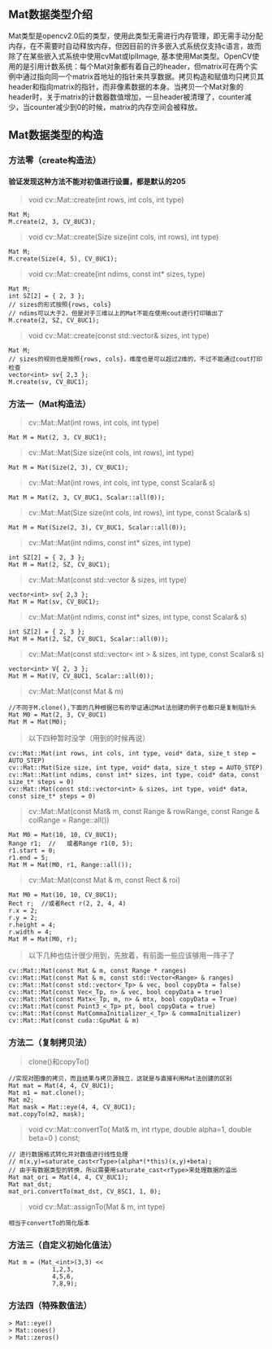## Mat数据类型介绍
Mat类型是opencv2.0后的类型，使用此类型无需进行内存管理，即无需手动分配内存，在不需要时自动释放内存，但因目前的许多嵌入式系统仅支持c语言，故而除了在某些嵌入式系统中使用cvMat或IplImage, 基本使用Mat类型。OpenCV使用的是引用计数系统：每个Mat对象都有着自己的header，但matrix可在两个实例中通过指向同一个matrix首地址的指针来共享数据。拷贝构造和赋值均只拷贝其header和指向matrix的指针，而非像素数据的本身。当拷贝一个Mat对象的header时，关于matrix的计数器数值增加，一旦header被清理了，counter减少，当counter减少到0的时候，matrix的内存空间会被释放。
## Mat数据类型的构造
### 方法零（create构造法）
#### 验证发现这种方法不能对初值进行设置，都是默认的205
> void cv::Mat::create(int rows, int cols, int type)
```
Mat M;
M.create(2, 3, CV_8UC3);
```
> void cv::Mat::create(Size size(int cols, int rows), int type)
```
Mat M;
M.create(Size(4, 5), CV_8UC1);
```
> void cv::Mat::create(int ndims, const int* sizes, type)
```
Mat M;
int SZ[2] = { 2, 3 };
// sizes的形式按照{rows, cols}
// ndims可以大于2，但是对于三维以上的Mat不能在使用cout进行打印输出了
M.create(2, SZ, CV_8UC1);
```
> void cv::Mat::create(const std::vector<int>& sizes, int type)
```
Mat M;
// sizes的规则也是按照{rows, cols}，维度也是可以超过2维的，不过不能通过cout打印检查
vector<int> sv{ 2,3 };
M.create(sv, CV_8UC1);
```
### 方法一（Mat构造法）
> cv::Mat::Mat(int rows, int cols, int type)
```
Mat M = Mat(2, 3, CV_8UC1);
```
> cv::Mat::Mat(Size size(int cols, int rows), int type)
```
Mat M = Mat(Size(2, 3), CV_8UC1);
```
> cv::Mat::Mat(int rows, int cols, int type, const Scalar& s)
```
Mat M = Mat(2, 3, CV_8UC1, Scalar::all(0));
```
> cv::Mat::Mat(Size size(int cols, int rows), int type, const Scalar& s)
```
Mat M = Mat(Size(2, 3), CV_8UC1, Scalar::all(0));
```
> cv::Mat::Mat(int ndims, const int* sizes, int type)
```
int SZ[2] = { 2, 3 };
Mat M = Mat(2, SZ, CV_8UC1);
```
> cv::Mat::Mat(const std::vector<int> & sizes, int type)
```
vector<int> sv{ 2,3 };
Mat M = Mat(sv, CV_8UC1);
```
> cv::Mat::Mat(int ndims, const int* sizes, int type, const Scalar& s)
```
int SZ[2] = { 2, 3 };
Mat M = Mat(2, SZ, CV_8UC1, Scalar::all(0));
```
> cv::Mat::Mat(const std::vector< int > & sizes, int type, const Scalar& s)
```
vector<int> V{ 2, 3 };
Mat M = Mat(V, CV_8UC1, Scalar::all(0));
```
> cv::Mat::Mat(const Mat & m)
```
//不同于M.clone(),下面的几种根据已有的举证通过Mat法创建的例子也都只是复制指针头
Mat M0 = Mat(2, 3, CV_8UC1)
Mat M = Mat(M0);
```
> 以下四种暂时没学（用到的时候再说）
```
cv::Mat::Mat(int rows, int cols, int type, void* data, size_t step = AUTO_STEP)
cv::Mat::Mat(Size size, int type, void* data, size_t step = AUTO_STEP)
cv::Mat::Mat(int ndims, const int* sizes, int type, coid* data, const size_t* steps = 0)
cv::Mat::Mat(const std::vector<int> & sizes, int type, void* data, const size_t* steps = 0)
```
> cv::Mat::Mat(const Mat& m, const Range & rowRange, const Range & colRange = Range::all())
```
Mat M0 = Mat(10, 10, CV_8UC1);
Range r1;  //	或者Range r1(0, 5);
r1.start = 0;
r1.end = 5;
Mat M = Mat(M0, r1, Range::all());
```
> cv::Mat::Mat(const Mat & m, const Rect & roi)
```
Mat M0 = Mat(10, 10, CV_8UC1);
Rect r;  //或者Rect r(2, 2, 4, 4)
r.x = 2;
r.y = 2;
r.height = 4;
r.width = 4;
Mat M = Mat(M0, r);
```
> 以下几种也估计很少用到，先放着，有前面一些应该够用一阵子了
```
cv::Mat::Mat(const Mat & m, const Range * ranges)
cv::Mat::Mat(const Mat & m, const std::Vector<Range> & ranges)
cv::Mat::Mat(const std::vector<_Tp> & vec, bool copyDta = false)
cv::Mat::Mat(const Vec<_Tp, n> & vec, bool copyData = true)
cv::Mat::Mat(const Matx<_Tp, m, n> & mtx, bool copyData = True)
cv::Mat::Mat(const Point3_<_Tp> pt, bool copyData = true)
cv::Mat::Mat(const MatCommaInitializer_<_Tp> & commaInitializer)
cv::Mat::Mat(const cuda::GpuMat & m)
```
### 方法二（复制拷贝法）
> clone()和copyTo()
```
//实现对图像的拷贝，而且结果与拷贝源独立，这就是与直接利用Mat法创建的区别
Mat mat = Mat(4, 4, CV_8UC1);
Mat m1 = mat.clone();
Mat m2;
Mat mask = Mat::eye(4, 4, CV_8UC1);
mat.copyTo(m2, mask);
```
> void cv::Mat::convertTo( Mat& m, int rtype, double alpha=1, double beta=0 ) const;
```
// 进行数据格式转化并对数值进行线性处理
// m(x,y)=saturate_cast<rType>(alpha*(*this)(x,y)+beta);
// 由于有数据类型的转换，所以需要用saturate_cast<rType>来处理数据的溢出
Mat mat_ori = Mat(4, 4, CV_8UC1);
Mat mat_dst;
mat_ori.convertTo(mat_dst, CV_8SC1, 1, 0);
```
> void cv::Mat::assignTo(Mat & m, int type)
```
相当于convertTo的简化版本
```
### 方法三（自定义初始化值法）
```
Mat m = (Mat_<int>(3,3) <<
            1,2,3,
            4,5,6,
            7,8,9);
```
### 方法四（特殊数值法）
```
> Mat::eye()
> Mat::ones()
> Mat::zeros()
```
